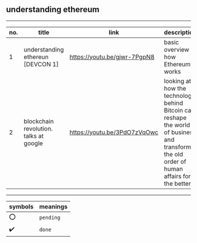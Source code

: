 ## understanding ethereum
---
no. | title | link | description | type | done
--- | ----- | ---- | ----------- | ---- | ----
1 | understanding ethereun [DEVCON 1] | https://youtu.be/gjwr-7PgpN8 | basic overview of how Ethereum works | `video` | :heavy_check_mark:
2 | blockchain revolution. talks at google | https://youtu.be/3PdO7zVqOwc | looking at how the technology behind Bitcoin can reshape the world of business and transform the old order of human affairs for the better | `video` | :o:


---
symbols | meanings
------- | --------
:o: | `pending`
:heavy_check_mark: | `done`

